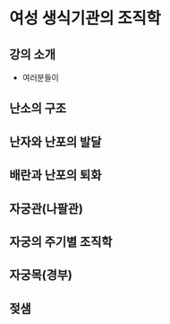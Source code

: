 # 여성 생식기관의 조직학

## 강의 소개

* 여러분들이

## 난소의 구조

## 난자와 난포의 발달

## 배란과 난포의 퇴화

## 자궁관(나팔관)

## 자궁의 주기별 조직학

## 자궁목(경부)

## 젖샘
